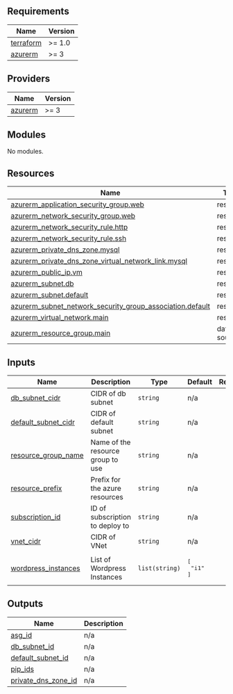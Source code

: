 <!-- BEGIN_TF_DOCS -->
## Requirements

| Name | Version |
|------|---------|
| <a name="requirement_terraform"></a> [terraform](#requirement\_terraform) | >= 1.0 |
| <a name="requirement_azurerm"></a> [azurerm](#requirement\_azurerm) | >= 3 |

## Providers

| Name | Version |
|------|---------|
| <a name="provider_azurerm"></a> [azurerm](#provider\_azurerm) | >= 3 |

## Modules

No modules.

## Resources

| Name | Type |
|------|------|
| [azurerm_application_security_group.web](https://registry.terraform.io/providers/hashicorp/azurerm/latest/docs/resources/application_security_group) | resource |
| [azurerm_network_security_group.web](https://registry.terraform.io/providers/hashicorp/azurerm/latest/docs/resources/network_security_group) | resource |
| [azurerm_network_security_rule.http](https://registry.terraform.io/providers/hashicorp/azurerm/latest/docs/resources/network_security_rule) | resource |
| [azurerm_network_security_rule.ssh](https://registry.terraform.io/providers/hashicorp/azurerm/latest/docs/resources/network_security_rule) | resource |
| [azurerm_private_dns_zone.mysql](https://registry.terraform.io/providers/hashicorp/azurerm/latest/docs/resources/private_dns_zone) | resource |
| [azurerm_private_dns_zone_virtual_network_link.mysql](https://registry.terraform.io/providers/hashicorp/azurerm/latest/docs/resources/private_dns_zone_virtual_network_link) | resource |
| [azurerm_public_ip.vm](https://registry.terraform.io/providers/hashicorp/azurerm/latest/docs/resources/public_ip) | resource |
| [azurerm_subnet.db](https://registry.terraform.io/providers/hashicorp/azurerm/latest/docs/resources/subnet) | resource |
| [azurerm_subnet.default](https://registry.terraform.io/providers/hashicorp/azurerm/latest/docs/resources/subnet) | resource |
| [azurerm_subnet_network_security_group_association.default](https://registry.terraform.io/providers/hashicorp/azurerm/latest/docs/resources/subnet_network_security_group_association) | resource |
| [azurerm_virtual_network.main](https://registry.terraform.io/providers/hashicorp/azurerm/latest/docs/resources/virtual_network) | resource |
| [azurerm_resource_group.main](https://registry.terraform.io/providers/hashicorp/azurerm/latest/docs/data-sources/resource_group) | data source |

## Inputs

| Name | Description | Type | Default | Required |
|------|-------------|------|---------|:--------:|
| <a name="input_db_subnet_cidr"></a> [db\_subnet\_cidr](#input\_db\_subnet\_cidr) | CIDR of db subnet | `string` | n/a | yes |
| <a name="input_default_subnet_cidr"></a> [default\_subnet\_cidr](#input\_default\_subnet\_cidr) | CIDR of default subnet | `string` | n/a | yes |
| <a name="input_resource_group_name"></a> [resource\_group\_name](#input\_resource\_group\_name) | Name of the resource group to use | `string` | n/a | yes |
| <a name="input_resource_prefix"></a> [resource\_prefix](#input\_resource\_prefix) | Prefix for the azure resources | `string` | n/a | yes |
| <a name="input_subscription_id"></a> [subscription\_id](#input\_subscription\_id) | ID of subscription to deploy to | `string` | n/a | yes |
| <a name="input_vnet_cidr"></a> [vnet\_cidr](#input\_vnet\_cidr) | CIDR of VNet | `string` | n/a | yes |
| <a name="input_wordpress_instances"></a> [wordpress\_instances](#input\_wordpress\_instances) | List of Wordpress Instances | `list(string)` | <pre>[<br>  "i1"<br>]</pre> | no |

## Outputs

| Name | Description |
|------|-------------|
| <a name="output_asg_id"></a> [asg\_id](#output\_asg\_id) | n/a |
| <a name="output_db_subnet_id"></a> [db\_subnet\_id](#output\_db\_subnet\_id) | n/a |
| <a name="output_default_subnet_id"></a> [default\_subnet\_id](#output\_default\_subnet\_id) | n/a |
| <a name="output_pip_ids"></a> [pip\_ids](#output\_pip\_ids) | n/a |
| <a name="output_private_dns_zone_id"></a> [private\_dns\_zone\_id](#output\_private\_dns\_zone\_id) | n/a |
<!-- END_TF_DOCS -->